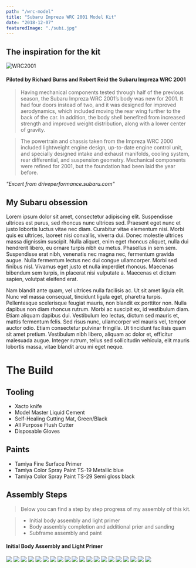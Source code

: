 ```yaml
---
path: "/wrc-model"
title: "Subaru Impreza WRC 2001 Model Kit"
date: "2018-12-07"
featuredImage: "./subi.jpg"
---
```


## The inspiration for the kit

![WRC2001](wrc2001.jpg)

#### Piloted by Richard Burns and Robert Reid the Subaru Impreza WRC 2001

> Having mechanical components tested through half of the previous season, the Subaru Impreza WRC 2001’s body was new for 2001. It had four doors instead of two, and it was designed for improved aerodynamics, which included moving the rear wing further to the back of the car. In addition, the body shell benefited from increased strength and improved weight distribution, along with a lower center of gravity.

> The powertrain and chassis taken from the Impreza WRC 2000 included lightweight engine design, up-to-date engine control unit, and specially designed intake and exhaust manifolds, cooling system, rear differential, and suspension geometry. Mechanical components were refined for 2001, but the foundation had been laid the year before.

_"Excert from driveperformance.subaru.com"_

## My Subaru obsession

Lorem ipsum dolor sit amet, consectetur adipiscing elit. Suspendisse ultrices est purus, sed rhoncus nunc ultrices sed. Praesent eget nunc et justo lobortis luctus vitae nec diam. Curabitur vitae elementum nisi. Morbi quis ex ultrices, laoreet nisi convallis, viverra dui. Donec molestie ultrices massa dignissim suscipit. Nulla aliquet, enim eget rhoncus aliquet, nulla dui hendrerit libero, eu ornare turpis nibh eu metus. Phasellus in sem sem. Suspendisse erat nibh, venenatis nec magna nec, fermentum gravida augue. Nulla fermentum lectus nec dui congue ullamcorper. Morbi sed finibus nisl. Vivamus eget justo et nulla imperdiet rhoncus. Maecenas bibendum sem turpis, in placerat nisi vulputate a. Maecenas et dictum sapien, volutpat eleifend erat.

Nam blandit ante quam, vel ultrices nulla facilisis ac. Ut sit amet ligula elit. Nunc vel massa consequat, tincidunt ligula eget, pharetra turpis. Pellentesque scelerisque feugiat mauris, non blandit ex porttitor non. Nulla dapibus non diam rhoncus rutrum. Morbi ac suscipit ex, id vestibulum diam. Etiam aliquam dapibus dui. Vestibulum leo lectus, dictum sed mauris et, mattis fermentum felis. Sed risus nunc, ullamcorper vel mauris vel, tempor auctor odio. Etiam consectetur pulvinar fringilla. Ut tincidunt facilisis quam sit amet pretium. Vestibulum nibh libero, aliquam ac dolor et, efficitur malesuada augue. Integer rutrum, tellus sed sollicitudin vehicula, elit mauris lobortis massa, vitae blandit arcu mi eget neque.

# The Build

## Tooling

- Xacto knife
- Model Master Liquid Cement
- Self-Healing Cutting Mat, Green/Black
- All Purpose Flush Cutter
- Disposable Gloves

## Paints

- Tamiya Fine Surface Primer
- Tamiya Color Spray Paint TS-19 Metallic blue
- Tamiya Color Spray Paint TS-29 Semi gloss black

## Assembly Steps

> Below you can find a step by step progress of my assembly of this kit.

> - Initial body assembly and light primer
> - Body assembly completion and additional prier and sanding
> - Subframe assembly and paint

#### Initial Body Assembly and Light Primer

![](IMG_0872.jpg)
![](IMG_8907.JPG)
![](IMG_6961.JPG)
![](IMG_1593.JPG)
![](IMG_2579.JPG)
![](IMG_3034.JPG)
![](IMG_3034.JPG)
![](IMG_4613.JPG)
![](IMG_7373.JPG)
![](IMG_8849.JPG)
![](IMG_4903.JPG)
![](IMG_1026.JPG)
![](IMG_6605.JPG)
![](IMG_1308.JPG)
![](IMG_9225.JPG)
![](IMG_4233.JPG)
![](IMG_6558.JPG)
![](IMG_8793.JPG)
![](IMG_8502.JPG)
![](IMG_5649.JPG)
